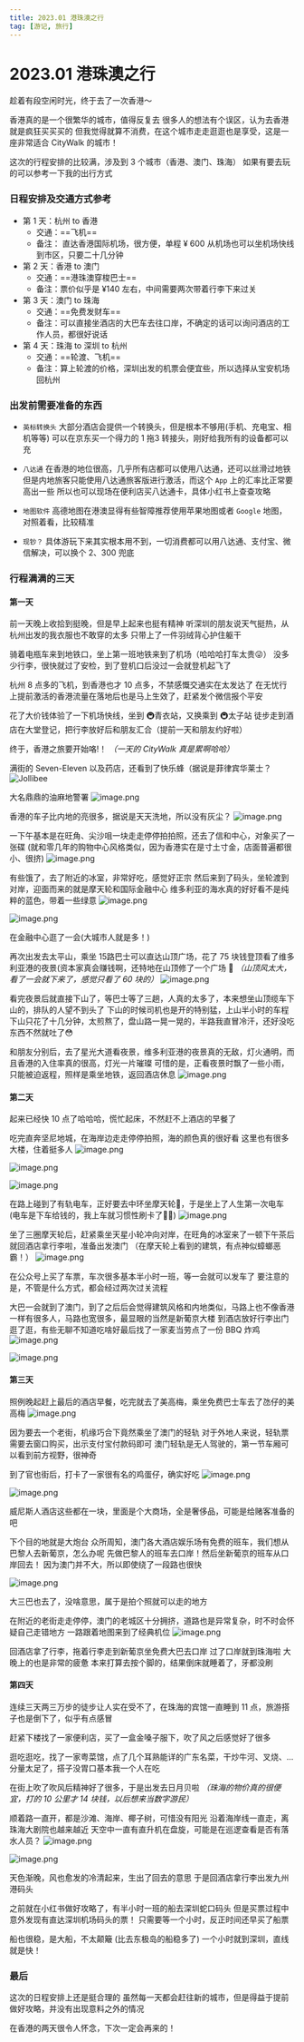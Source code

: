 ```yaml
---
title: 2023.01 港珠澳之行
tag: [游记, 旅行] 
---
```


# 2023.01 港珠澳之行

趁着有段空闲时光，终于去了一次香港～

香港真的是一个很繁华的城市，值得反复去
很多人的想法有个误区，认为去香港就是疯狂买买买的
但我觉得就算不消费，在这个城市走走逛逛也是享受，这是一座非常适合 CityWalk 的城市！

这次的行程安排的比较满，涉及到 3 个城市（香港、澳门、珠海）
如果有要去玩的可以参考一下我的出行方式

### 日程安排及交通方式参考

- 第 1 天：杭州 to 香港
    - 交通：==飞机==
    - 备注：
        直达香港国际机场，很方便，单程 ¥ 600
        从机场也可以坐机场快线到市区，只要二十几分钟
- 第 2 天：香港 to 澳门
    - 交通：==港珠澳穿梭巴士==
    - 备注：票价似乎是 ¥140 左右，中间需要两次带着行李下来过关
- 第 3 天：澳门 to 珠海
    - 交通：==免费发财车==
    - 备注：可以直接坐酒店的大巴车去往口岸，不确定的话可以询问酒店的工作人员，都很好说话
- 第 4 天：珠海 to 深圳 to 杭州
    - 交通：==轮渡、飞机==
    - 备注：算上轮渡的价格，深圳出发的机票会便宜些，所以选择从宝安机场回杭州

### 出发前需要准备的东西

- `英标转换头`
    大部分酒店会提供一个转换头，但是根本不够用(手机、充电宝、相机等等)
    可以在京东买一个得力的 1 拖3 转接头，刚好给我所有的设备都可以充

- `八达通` 
    在香港的地位很高，几乎所有店都可以使用八达通，还可以丝滑过地铁
    但是内地旅客只能使用八达通旅客版进行激活，而这个 `App` 上的汇率比正常要高出一些
    所以也可以现场在便利店买八达通卡，具体小红书上查查攻略
    
- `地图软件` 
    高德地图在港澳显得有些智障推荐使用苹果地图或者 `Google` 地图，对照着看，比较精准

- `现钞？`
    具体游玩下来其实根本用不到，一切消费都可以用八达通、支付宝、微信解决，可以换个 2、300 兜底

### 行程满满的三天

#### 第一天

前一天晚上收拾到挺晚，但是早上起来也挺有精神
听深圳的朋友说天气挺热，从杭州出发的我衣服也不敢穿的太多
只带上了一件羽绒背心护住躯干

骑着电瓶车来到地铁口，坐上第一班地铁来到了机场（哈哈哈打车太贵😜）
没多少行李，很快就过了安检，到了登机口后没过一会就登机起飞了

杭州 8 点多的飞机，到香港也才 10 点多，不禁感慨交通实在太发达了
在无忧行上提前激活的香港流量在落地后也是马上生效了，赶紧发个微信报个平安

花了大价钱体验了一下机场快线，坐到 🚇青衣站，又换乘到 🚇太子站
徒步走到酒店在大堂登记，把行李放好后和朋友汇合（提前一天和朋友约好啦）

终于，香港之旅要开始咯!！
*（一天的 CityWalk 真是累啊哈哈）*

满街的 Seven-Eleven 以及药店，还看到了快乐蜂（据说是菲律宾华莱士？
![Jollibee](https://cdn.jsdelivr.net/gh/logycoconut/pic-repo/life/20240204182143.png)

大名鼎鼎的油麻地警署
![image.png](https://cdn.jsdelivr.net/gh/logycoconut/pic-repo/life/20240204182520.png)

香港的车子比内地的亮很多，据说是天天洗地，所以没有灰尘？
![image.png](https://cdn.jsdelivr.net/gh/logycoconut/pic-repo/life/20240204182618.png)

一下午基本是在旺角、尖沙咀一块走走停停拍拍照，还去了信和中心，对象买了一张碟
(就和零几年的购物中心风格类似，因为香港实在是寸土寸金，店面普遍都很小、很挤)
![image.png](https://cdn.jsdelivr.net/gh/logycoconut/pic-repo/life/20240204182701.png)

有些饿了，去了附近的冰室，非常好吃，感觉好正宗
然后来到了码头，坐轮渡到对岸，迎面而来的就是摩天轮和国际金融中心
维多利亚的海水真的好好看不是纯粹的蓝色，带着一些绿意
![image.png](https://cdn.jsdelivr.net/gh/logycoconut/pic-repo/life/20240204182935.png)

![image.png](https://cdn.jsdelivr.net/gh/logycoconut/pic-repo/life/20240204183059.png)

在金融中心逛了一会(大城市人就是多！)

再次出发去太平山，乘坐 15路巴士可以直达山顶广场，花了 75 块钱登顶看了维多利亚港的夜景(资本家真会赚钱啊，还特地在山顶修了一个广场 🌚
*（山顶风太大，看了一会就下来了，感觉只看了 60 块的）*
![image.png](https://cdn.jsdelivr.net/gh/logycoconut/pic-repo/life/20240204183333.png)

看完夜景后就直接下山了，等巴士等了三趟，人真的太多了，本来想坐山顶缆车下山的，排队的人望不到头了
下山的时候司机也是开的特别猛，上山半小时的车程下山只花了十几分钟，太煎熬了，盘山路一晃一晃的，半路我直冒冷汗，还好没吃东西不然就吐了😳

和朋友分别后，去了星光大道看夜景，维多利亚港的夜景真的无敌，灯火通明，而且香港的入住率真的很高，灯光一片璀璨
可惜的是，正看夜景时飘了一些小雨，只能被迫返程，照样是乘坐地铁，返回酒店休息
![image.png](https://cdn.jsdelivr.net/gh/logycoconut/pic-repo/life/20240204183553.png)

#### 第二天

起来已经快 10 点了哈哈哈，慌忙起床，不然赶不上酒店的早餐了

吃完直奔坚尼地城，在海岸边走走停停拍照，海的颜色真的很好看
这里也有很多大楼，住着挺多人
![image.png](https://cdn.jsdelivr.net/gh/logycoconut/pic-repo/life/20240204183713.png)

![image.png](https://cdn.jsdelivr.net/gh/logycoconut/pic-repo/life/20240204183836.png)

![image.png](https://cdn.jsdelivr.net/gh/logycoconut/pic-repo/life/20240204183851.png)

在路上碰到了有轨电车，正好要去中环坐摩天轮🎡，于是坐上了人生第一次电车
(电车是下车给钱的，我上车就习惯性刷卡了😮‍💨)
![image.png](https://cdn.jsdelivr.net/gh/logycoconut/pic-repo/life/20240204183934.png)

坐了三圈摩天轮后，赶紧乘坐天星小轮冲向对岸，在旺角的冰室来了一顿下午茶后就回酒店拿行李啦，准备出发澳门
（在摩天轮上看到的建筑，有点神似蟑螂恶霸！）
![image.png](https://cdn.jsdelivr.net/gh/logycoconut/pic-repo/life/20240204184016.png)

在公众号上买了车票，车次很多基本半小时一班，等一会就可以发车了
要注意的是，不管是什么方式，都会经过两次过关流程

大巴一会就到了澳门，到了之后后会觉得建筑风格和内地类似，马路上也不像香港一样有很多人，马路也宽很多，最显眼的当然是新葡京大楼
到酒店放好行李出门逛了逛，有些无聊不知道吃啥好最后找了一家麦当劳点了一份 BBQ 炸鸡
![image.png](https://cdn.jsdelivr.net/gh/logycoconut/pic-repo/life/20240204184303.png)

![image.png](https://cdn.jsdelivr.net/gh/logycoconut/pic-repo/life/20240204184352.png)

#### 第三天

照例晚起赶上最后的酒店早餐，吃完就去了美高梅，乘坐免费巴士车去了氹仔的美高梅
![image.png](https://cdn.jsdelivr.net/gh/logycoconut/pic-repo/life/20240204184617.png)

因为要去一个老街，机缘巧合下竟然乘坐了澳门的轻轨
对于外地人来说，轻轨票需要去窗口购买，出示支付宝付款码即可
澳门轻轨是无人驾驶的，第一节车厢可以看到前方视野，很神奇

到了官也街后，打卡了一家很有名的鸡蛋仔，确实好吃
![image.png](https://cdn.jsdelivr.net/gh/logycoconut/pic-repo/life/20240204184709.png)

![image.png](https://cdn.jsdelivr.net/gh/logycoconut/pic-repo/life/20240204184847.png)

威尼斯人酒店这些都在一块，里面是个大商场，全是奢侈品，可能是给赌客准备的吧

下个目的地就是大炮台
众所周知，澳门各大酒店娱乐场有免费的班车，我们想从巴黎人去新葡京，怎么办呢
先做巴黎人的班车去口岸！然后坐新葡京的班车从口岸回去！
因为澳门并不大，所以即使绕了一段路也很快

![image.png](https://cdn.jsdelivr.net/gh/logycoconut/pic-repo/life/20240204185044.png)

大三巴也去了，没啥意思，属于是拍个照就可以走的地方

在附近的老街走走停停，澳门的老城区十分拥挤，道路也是异常复杂，时不时会怀疑自己走错地方
一路跟着地图来到了经典机位
![image.png](https://cdn.jsdelivr.net/gh/logycoconut/pic-repo/life/20240204185334.png)

回酒店拿了行李，拖着行李走到新葡京坐免费大巴去口岸
过了口岸就到珠海啦
大晚上的也是非常的疲惫
本来打算去按个脚的，结果倒床就睡着了，牙都没刷

#### 第四天

连续三天两三万步的徒步让人实在受不了，在珠海的宾馆一直睡到 11 点，旅游搭子也是倒下了，似乎有点感冒

赶紧下楼找了一家便利店，买了一盒金嗓子服下，吹了风之后感觉好了很多

逛吃逛吃，找了一家粤菜馆，点了几个耳熟能详的广东名菜，干炒牛河、叉烧、... 
分量太足了，搭子没胃口基本我一个人在吃

在街上吹了吹风后精神好了很多，于是出发去日月贝啦
*（珠海的物价真的很便宜，打的 10 公里才 14 块钱，以后想来当数字游民）*

顺着路一直开，都是沙滩、海岸、椰子树，可惜没有阳光
沿着海岸线一直走，离珠海大剧院也越来越近
天空中一直有直升机在盘旋，可能是在巡逻查看是否有落水人员？
![image.png](https://cdn.jsdelivr.net/gh/logycoconut/pic-repo/life/20240204185734.png)

![image.png](https://cdn.jsdelivr.net/gh/logycoconut/pic-repo/life/20240204185809.png)

天色渐晚，风也愈发的冷清起来，生出了回去的意思
于是回酒店拿行李出发九州港码头

之前就在小红书做好攻略了，有半小时一班的船去深圳蛇口码头
但是买票过程中意外发现有直达深圳机场码头的票！
只需要等一个小时，反正时间还早买了船票

船也很稳，是大船，不太颠簸 (比去东极岛的船稳多了)
一个小时就到深圳，直线就是快！

### 最后

这次的日程安排上还是挺合理的
虽然每一天都会赶往新的城市，但是得益于提前做好攻略，并没有出现意料之外的情况

在香港的两天很令人怀念，下次一定会再来的！
